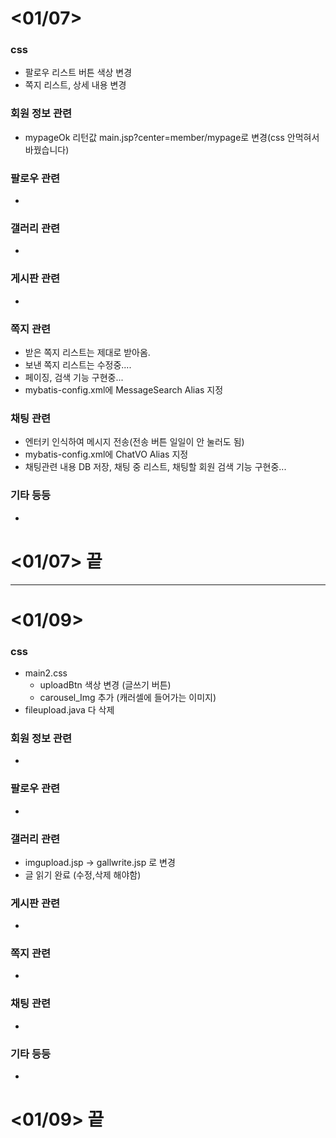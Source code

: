 # <01/07>

### css
- 팔로우 리스트 버튼 색상 변경
- 쪽지 리스트, 상세 내용 변경

### 회원 정보 관련
- mypageOk 리턴값 main.jsp?center=member/mypage로 변경(css 안먹혀서 바꿨습니다)

### 팔로우 관련
- 

### 갤러리 관련
- 

### 게시판 관련
- 

### 쪽지 관련
- 받은 쪽지 리스트는 제대로 받아옴.
- 보낸 쪽지 리스트는 수정중....
- 페이징, 검색 기능 구현중...
- mybatis-config.xml에 MessageSearch Alias 지정

### 채팅 관련
- 엔터키 인식하여 메시지 전송(전송 버튼 일일이 안 눌러도 됨)
- mybatis-config.xml에 ChatVO Alias 지정
- 채팅관련 내용 DB 저장, 채팅 중 리스트, 채팅할 회원 검색 기능 구현중...

### 기타 등등
-

# <01/07> 끝

---

# <01/09>

### css
- main2.css 
  - uploadBtn 색상 변경 (글쓰기 버튼)
  - carousel_Img 추가 (캐러셀에 들어가는 이미지)
- fileupload.java 다 삭제

### 회원 정보 관련
-

### 팔로우 관련
- 

### 갤러리 관련
- imgupload.jsp -> gallwrite.jsp 로 변경
- 글 읽기 완료 (수정,삭제 해야함)

### 게시판 관련
- 

### 쪽지 관련
-
### 채팅 관련
-
### 기타 등등
-

# <01/09> 끝
